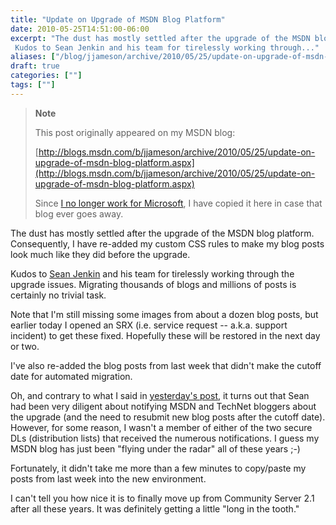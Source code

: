 ```yaml
---
title: "Update on Upgrade of MSDN Blog Platform"
date: 2010-05-25T14:51:00-06:00
excerpt: "The dust has mostly settled after the upgrade of the MSDN blog platform. Consequently, I have re-added my custom CSS rules to make my blog posts look much like they did before the upgrade. 
 Kudos to Sean Jenkin and his team for tirelessly working through..."
aliases: ["/blog/jjameson/archive/2010/05/25/update-on-upgrade-of-msdn-blog-platform.aspx"]
draft: true
categories: [""]
tags: [""]
---
```


> **Note**
>
> This post originally appeared on my MSDN blog:
>
> [http://blogs.msdn.com/b/jjameson/archive/2010/05/25/update-on-upgrade-of-msdn-blog-platform.aspx](http://blogs.msdn.com/b/jjameson/archive/2010/05/25/update-on-upgrade-of-msdn-blog-platform.aspx)
>
> Since [I no longer work for Microsoft](/blog/jjameson/2011/09/02/last-day-with-microsoft), I have copied it here in case that blog ever goes away.

The dust has mostly settled after the upgrade of the MSDN blog platform. Consequently, I have re-added my custom CSS rules to make my blog posts look much like they did before the upgrade.

Kudos to [Sean Jenkin](http://blogs.msdn.com/b/seanjenkin) and his team for tirelessly working through the upgrade issues. Migrating thousands of blogs and millions of posts is certainly no trivial task.

Note that I'm still missing some images from about a dozen blog posts, but earlier today I opened an SRX (i.e. service request -- a.k.a. support incident) to get these fixed. Hopefully these will be restored in the next day or two.

I've also re-added the blog posts from last week that didn't make the cutoff date for automated migration.

Oh, and contrary to what I said in [yesterday's post](/blog/jjameson/2010/05/24/issues-after-upgrade-of-msdn-blog-platform), it turns out that Sean had been very diligent about notifying MSDN and TechNet bloggers about the upgrade (and the need to resubmit new blog posts after the cutoff date). However, for some reason, I wasn't a member of either of the two secure DLs (distribution lists) that received the numerous notifications. I guess my MSDN blog has just been "flying under the radar" all of these years ;-)

Fortunately, it didn't take me more than a few minutes to copy/paste my posts from last week into the new environment.

I can't tell you how nice it is to finally move up from Community Server 2.1 after all these years. It was definitely getting a little "long in the tooth."

